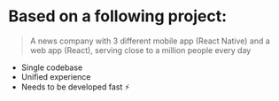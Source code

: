 # Based on a following project:

> A news company with 3 different mobile app (React Native) and a web app (React), serving close to a million people every day

- Single codebase
- Unified experience
- Needs to be developed fast ⚡️
